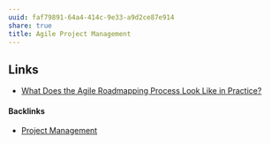 ```yaml
---
uuid: faf79891-64a4-414c-9e33-a9d2ce87e914
share: true
title: Agile Project Management
---
```

## Links

* [What Does the Agile Roadmapping Process Look Like in Practice?](https://www.productplan.com/learn/agile-roadmapping-process/)

#### Backlinks

* [Project Management](/0e4562be-8998-4d6f-be4a-fa1264495d21)